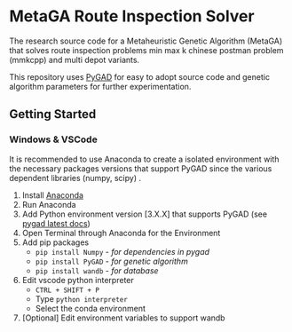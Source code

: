 # MetaGA Route Inspection Solver

The research source code for a Metaheuristic Genetic Algorithm (MetaGA) that solves route inspection problems min max k chinese postman problem (mmkcpp) and multi depot variants. 

This repository uses [PyGAD](https://github.com/ahmedfgad/GeneticAlgorithmPython) for easy to adopt source code and genetic algorithm parameters for further experimentation.
 
## Getting Started



### Windows & VSCode

It is recommended to use Anaconda to create a isolated environment with the necessary packages versions that support PyGAD since the various dependent libraries (numpy, scipy) .

1. Install [Anaconda](https://www.anaconda.com/products/distribution)
2. Run Anaconda
3. Add Python environment version [3.X.X] that supports PyGAD (see [pygad latest docs](https://pygad.readthedocs.io/en/latest/))
4. Open Terminal through Anaconda for the Environment
5. Add pip packages
    - `pip install Numpy` - *for dependencies in pygad*
    - `pip install PyGAD` - *for genetic algorithm*
    - `pip install wandb` - *for database*
6. Edit vscode python interpreter
    - `CTRL + SHIFT + P`
    - Type `python interpreter`
    - Select the conda environment 
7. [Optional] Edit environment variables to support wandb

    
